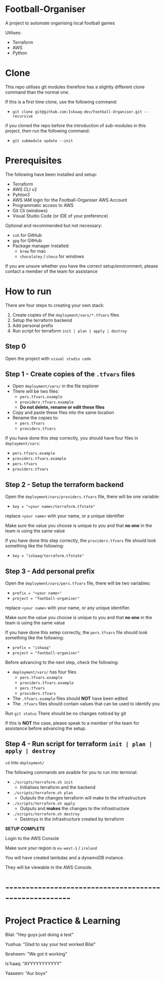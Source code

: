 # Football-Organiser                                   
                                                    
A project to automate organising local football games

Utilises:
- Terraform
- AWS
- Python

# Clone

This repo utilises git modules therefore has a slightly different clone command than the normal one.

If this is a first time clone, use the following command:
- `git clone git@github.com:Ishaaq-dev/Football-Organiser.git --recursive`

if you cloned the repo before the introduction of sub-modules in this project, then run the following command:
- `git submodule update --init`

# Prerequisites

The following have been installed and setup:
- Terraform
- AWS CLI v2
- Pyhton3
- AWS IAM login for the Football-Organiser AWS Account
- Programmatic access to AWS
- Git Cli (windows)
- Visual Studio Code (or IDE of your preference)

Optional and recommended but not necessary:
- `ssh` for GitHub
- `gpg` for GitHub
- Package manager installed:
  - `brew` for mac
  - `chocolatey` / `choco` for windows

If you are unsure whether you have the correct setup/environment, please contact a member of the team for assistance

# How to run

There are four steps to creating your own stack:

1. Create copies of the `deployment/vars/*.tfvars` files
2. Setup the terraform backend
3. Add personal prefix
4. Run script for terraform `init | plan | apply | destroy`

## Step 0

Open the project with `visual studio code`

## Step 1 - Create copies of the `.tfvars` files

- Open `deployment/vars/` in the file explorer
- There will be two files:
  - `pers.tfvars.example`
  - `providers.tfvars.example`
  - **Do not delete, rename or edit these files**
- Copy and paste these files into the same location
- Rename the copies to:
  - `pers.tfvars`
  - `providers.tfvars`

If you have done this step correctly, you should have four files in `deployment/vars`:
- `pers.tfvars.example`
- `providers.tfvars.example`
- `pers.tfvars`
- `providers.tfvars`

## Step 2 - Setup the terraform backend

Open the `deployment/vars/providers.tfvars` file, there will be one variable:
- `key = "<your name>/terraform.tfstate"`

replace `<your name>` with your name, or a unique identifier

Make sure the value you choose is unique to you and that **no one** in the team is using the same value

If you have done this step correctly, the `providers.tfvars` file should look something like the following:
- `key = "ishaaq/terraform.tfstate"`


## Step 3 - Add personal prefix

Open the `deployment/vars/pers.tfvars` file, there will be two variables:
- `prefix = "<your name>"`
- `project = "football-organiser"`

replace `<your name>` with your name, or any unique identifier.

Make sure the value you choose is unique to you and that **no one** in the team is using the same value

If you have done this setep correctly, the `pers.tfvars` file should look something like the following:
- `prefix = "ishaaq"`
- `project = "football-organiser"`

Before advancing to the next step, check the following:
- `deployment/vars/` has four files
  - `pers.tfvars.example`
  - `providers.tfvars.example`
  - `pers.tfvars`
  - `providers.tfvars`
- The `.tfvars.example` files should **NOT** have been edited
- The `.tfvars` files should contain values that can be used to identify you

Run `git status`
There should be no changes noticed by git 

If this is **NOT** the case, please speak to a member of the team for assistance before advancing the setup.

## Step 4 - Run script for terraform `init | plan | apply | destroy`

`cd` into `deployment/`

The following commands are avaible for you to run into terminal:
- `./scripts/terraform.sh init`
  - Initialises terraform and the backend
- `./scripts/terraform.sh plan`
  - Outputs the changes terraform will make to the infrastructure
- `./scripts/terraform.sh apply`
  - Outputs and **makes** the changes to the infrastructure
- `./scripts/terraform.sh destroy`
  - Destroys in the infrastructure created by terraform

**SETUP COMPLETE**

Login to the AWS Console

Make sure your region is `eu-west-1` / `ireland`

You will have created lambdas and a dynamoDB instance.

They will be viewable in the AWS Console.

# ------------------------------------------------------
# Project Practice & Learning

Bilal: "Hey guys just doing a test"

Yushua: "Glad to say your test worked Bilal"

Ibraheem: "We got it working"

Is'haaq: "AYYYYYYYYYYY"

Yaaseen: "Aur boys"
